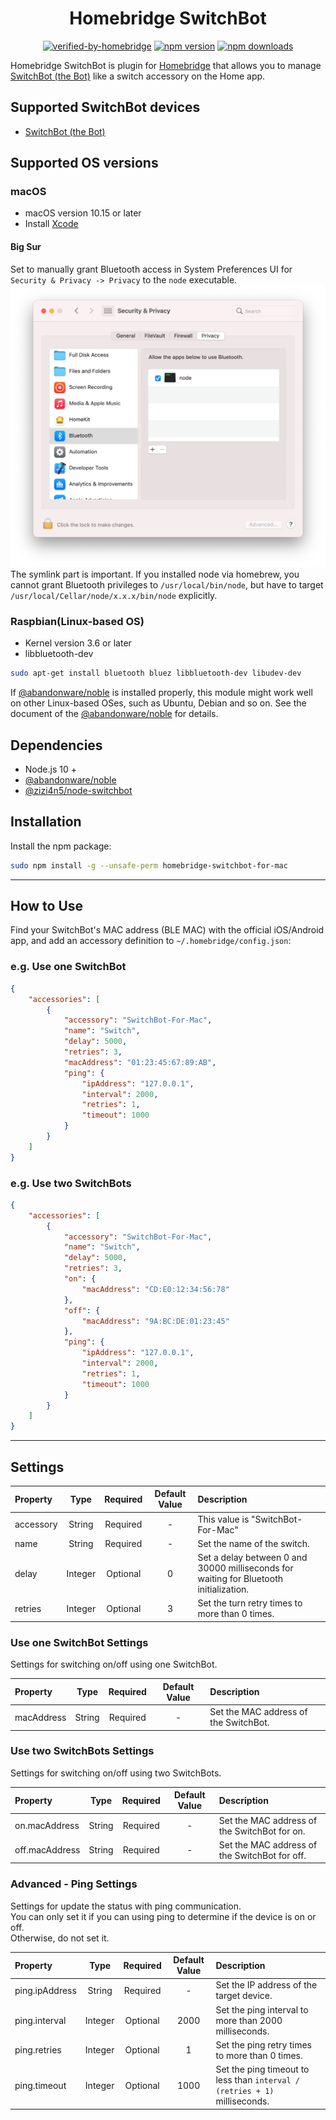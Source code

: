 <span align="center">

# Homebridge SwitchBot

[![verified-by-homebridge](https://badgen.net/badge/homebridge/verified/purple)](https://github.com/homebridge/homebridge/wiki/Verified-Plugins)
[![npm version](https://badgen.net/npm/v/homebridge-switchbot-for-mac)](https://www.npmjs.com/package/homebridge-switchbot-for-mac)
[![npm downloads](https://badgen.net/npm/dt/homebridge-switchbot-for-mac)](https://www.npmjs.com/package/homebridge-switchbot-for-mac)

</span>

Homebridge SwitchBot is plugin for [Homebridge](https://github.com/nfarina/homebridge) that allows you to manage [SwitchBot (the Bot)](https://www.switch-bot.com/bot) like a switch accessory on the Home app.

## Supported SwitchBot devices
* [SwitchBot (the Bot)](https://www.switch-bot.com/bot)

## Supported OS versions

### macOS
* macOS version 10.15 or later
* Install [Xcode](https://itunes.apple.com/ca/app/xcode/id497799835?mt=12)

#### Big Sur
Set to manually grant Bluetooth access in System Preferences UI for `Security & Privacy -> Privacy` to the `node` executable. 
![Security & Privacy -> Privacy](assets/bigsur-security-privacy-bluetooth.png)
The symlink part is important. If you installed node via homebrew, you cannot grant Bluetooth privileges to `/usr/local/bin/node`, but have to target `/usr/local/Cellar/node/x.x.x/bin/node` explicitly.

### Raspbian(Linux-based OS)
* Kernel version 3.6 or later
* libbluetooth-dev

```bash
sudo apt-get install bluetooth bluez libbluetooth-dev libudev-dev
```

If [@abandonware/noble](https://github.com/abandonware/noble) is installed properly, this module might work well on other Linux-based OSes, such as Ubuntu, Debian and so on. See the document of the [@abandonware/noble](https://github.com/abandonware/noble#linux) for details.

## Dependencies

* Node.js 10 +
* [@abandonware/noble](https://github.com/abandonware/noble)
* [@zizi4n5/node-switchbot](https://github.com/zizi4n5/node-switchbot)

## Installation

Install the npm package:

```bash
sudo npm install -g --unsafe-perm homebridge-switchbot-for-mac
```

---
## How to Use

Find your SwitchBot's MAC address (BLE MAC) with the official iOS/Android app, and add an accessory definition to `~/.homebridge/config.json`:

### e.g. Use one SwitchBot

```config.json
{
    "accessories": [
        {
            "accessory": "SwitchBot-For-Mac",
            "name": "Switch",
            "delay": 5000,
            "retries": 3,
            "macAddress": "01:23:45:67:89:AB",
            "ping": {
                "ipAddress": "127.0.0.1",
                "interval": 2000,
                "retries": 1,
                "timeout": 1000
            }
        }
    ]
}
```

### e.g. Use two SwitchBots

```config.json
{
    "accessories": [
        {
            "accessory": "SwitchBot-For-Mac",
            "name": "Switch",
            "delay": 5000,
            "retries": 3,
            "on": {
                "macAddress": "CD:E0:12:34:56:78"
            },
            "off": {
                "macAddress": "9A:BC:DE:01:23:45"
            },
            "ping": {
                "ipAddress": "127.0.0.1",
                "interval": 2000,
                "retries": 1,
                "timeout": 1000
            }
        }
    ]
}
```

---
## Settings

|Property|Type|Required|Default Value|Description|
|:-|:-:|:-:|:-:|:-|
|accessory|String|Required|-|This value is "SwitchBot-For-Mac"|
|name|String|Required|-|Set the name of the switch.|
|delay|Integer|Optional|0|Set a delay between 0 and 30000 milliseconds for waiting for Bluetooth initialization.|
|retries|Integer|Optional|3|Set the turn retry times to more than 0 times.|

### Use one SwitchBot Settings

Settings for switching on/off using one SwitchBot.

|Property|Type|Required|Default Value|Description|
|:-|:-:|:-:|:-:|:-|
|macAddress|String|Required|-|Set the MAC address of the SwitchBot.|

### Use two SwitchBots Settings

Settings for switching on/off using two SwitchBots.

|Property|Type|Required|Default Value|Description|
|:-|:-:|:-:|:-:|:-|
|on.macAddress|String|Required|-|Set the MAC address of the SwitchBot for on.|
|off.macAddress|String|Required|-|Set the MAC address of the SwitchBot for off.|

### Advanced - Ping Settings

Settings for update the status with ping communication.  
You can only set it if you can using ping to determine if the device is on or off.  
Otherwise, do not set it.

|Property|Type|Required|Default Value|Description|
|:-|:-:|:-:|:-:|:-|
|ping.ipAddress|String|Required|-|Set the IP address of the target device.|
|ping.interval|Integer|Optional|2000|Set the ping interval to more than 2000 milliseconds.|
|ping.retries|Integer|Optional|1|Set the ping retry times to more than 0 times.|
|ping.timeout|Integer|Optional|1000|Set the ping timeout to less than `interval / (retries + 1)` milliseconds.|
